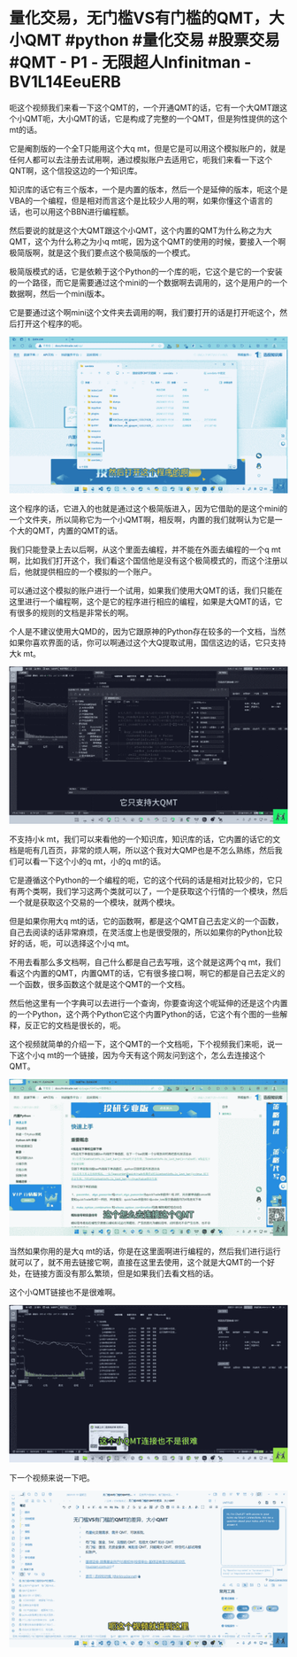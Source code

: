 # 量化交易，无门槛VS有门槛的QMT，大小QMT #python #量化交易 #股票交易 #QMT - P1 - 无限超人Infinitman - BV1L14EeuERB

呃这个视频我们来看一下这个QMT的，一个开通QMT的话，它有一个大QMT跟这个小QMT呃，大小QMT的话，它是构成了完整的一个QMT，但是狗性提供的这个mt的话。

它是阉割版的一个全T只能用这个大q mt，但是它是可以用这个模拟账户的，就是任何人都可以去注册去试用啊，通过模拟账户去适用它，呃我们来看一下这个QNT啊，这个信投这边的一个知识库。

知识库的话它有三个版本，一个是内置的版本，然后一个是延伸的版本，呃这个是VBA的一个编程，但是相对而言这个是比较少人用的啊，如果你懂这个语言的话，也可以用这个BBN进行编程额。

然后要说的就是这个大QMT跟这个小QMT，这个内置的QMT为什么称之为大QMT，这个为什么称之为小q mt呢，因为这个QMT的使用的时候，要接入一个啊极简版啊，就是这个我们要点这个极简版的一个模式。

极简版模式的话，它是依赖于这个Python的一个库的呃，它这个是它的一个安装的一个路径，而它是需要通过这个mini的一个数据啊去调用的，这个是用户的一个数据啊，然后一个mini版本。

它是要通过这个啊mini这个文件夹去调用的啊，我们要打开的话是打开呃这个，然后打开这个程序的呃。

![](img/57801faed540b01ad3aa4a0e68bc1115_1.png)

这个程序的话，它进入的也就是通过这个极简版进入，因为它借助的是这个mini的一个文件夹，所以简称它为一个小QMT啊，相反啊，内置的我们就啊认为它是一个大的QMT，内置的QMT的话。

我们只能登录上去以后啊，从这个里面去编程，并不能在外面去编程的一个q mt啊，比如我们打开这个，我们看这个国信他是没有这个极简模式的，而这个注册以后，他就提供相应的一个模拟的一个账户。

可以通过这个模拟的账户进行一个试用，如果我们使用大QMT的话，我们只能在这里进行一个编程啊，这个是它的程序进行相应的编程，如果是大QMT的话，它有很多的规则的文档是非常长的啊。

个人是不建议使用大QMD的，因为它跟原神的Python存在较多的一个文档，当然如果你喜欢界面的话，你可以啊通过这个大Q提取试用，国信这边的话，它只支持大k mt。



![](img/57801faed540b01ad3aa4a0e68bc1115_3.png)

不支持小k mt，我们可以来看他的一个知识库，知识库的话，它内置的话它的文档是呃有几百页，非常的烦人啊，所以这个我对大QMP也是不怎么熟练，然后我们可以看一下这个小的q mt，小的q mt的话。

它是遵循这个Python的一个编程的呃，它的这个代码的话是相对比较少的，它只有两个类啊，我们学习这两个类就可以了，一个是获取这个行情的一个模块，然后一个就是获取这个交易的一个模块，就两个模块。

但是如果你用大q mt的话，它的函数啊，都是这个QMT自己去定义的一个函数，自己去阅读的话非常麻烦，在灵活度上也是很受限的，所以如果你的Python比较好的话，呃，可以选择这个小q mt。

不用去看那么多文档啊，自己什么都是自己去写哦，这个就是这两个q mt，我们看这个内置的QMT，内置QMT的话，它有很多接口啊，啊它的都是自己去定义的一个函数，很多函数这个就是这个QMT的一个文档。

然后他这里有一个字典可以去进行一个查询，你要查询这个呢延伸的还是这个内置的一个Python，这个两个Python它这个内置Python的话，它这个有个图的一些解释，反正它的文档是很长的，呃。

这个视频就简单的介绍一下，这个QMT的一个文档呃，下个视频我们来呃，说一下这个小q mt的一个链接，因为今天有这个网友问到这个，怎么去连接这个QMT。



![](img/57801faed540b01ad3aa4a0e68bc1115_5.png)

当然如果你用的是大q mt的话，你是在这里面啊进行编程的，然后我们进行运行就可以了，就不用去链接它啊，直接在这里去使用，这个就是大QMT的一个好处，在链接方面没有那么繁琐，但是如果我们去看文档的话。

这个小QMT链接也不是很难啊。

![](img/57801faed540b01ad3aa4a0e68bc1115_7.png)

下一个视频来说一下吧。

![](img/57801faed540b01ad3aa4a0e68bc1115_9.png)